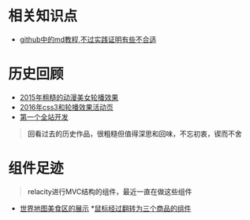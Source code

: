 # 相关知识点
* [github中的md教程,不过实践证明有些不合适](http://blog.csdn.net/kaitiren/article/details/38513715)

# 历史回顾
* [2015年粗糙的动漫美女轮播效果](http://htmlpreview.github.com/?https://github.com/SweetyLv/sweety_projects/blob/master/beauty_girl/index.html)
* [2016年css3和轮播效果活动页](http://htmlpreview.github.io/?https://github.com/SweetyLv/sweety_projects/blob/master/cross/index.html)
* [第一个全站开发](http://htmlpreview.github.io/?https://github.com/SweetyLv/sweety_projects/blob/master/yichuan/index.html)

> <a>回看过去的历史作品，很粗糙但值得深思和回味，不忘初衷，锲而不舍</a>

# 组件足迹
><a>relacity进行MVC结构的组件，最近一直在做这些组件</a>
* [世界地图美食区的展示](https://github.com/SweetyLv/module/tree/master/map_pattern01)
*[鼠标经过翻转为三个商品的组件](https://github.com/SweetyLv/module/tree/master/pc_twoPicReverCom)







